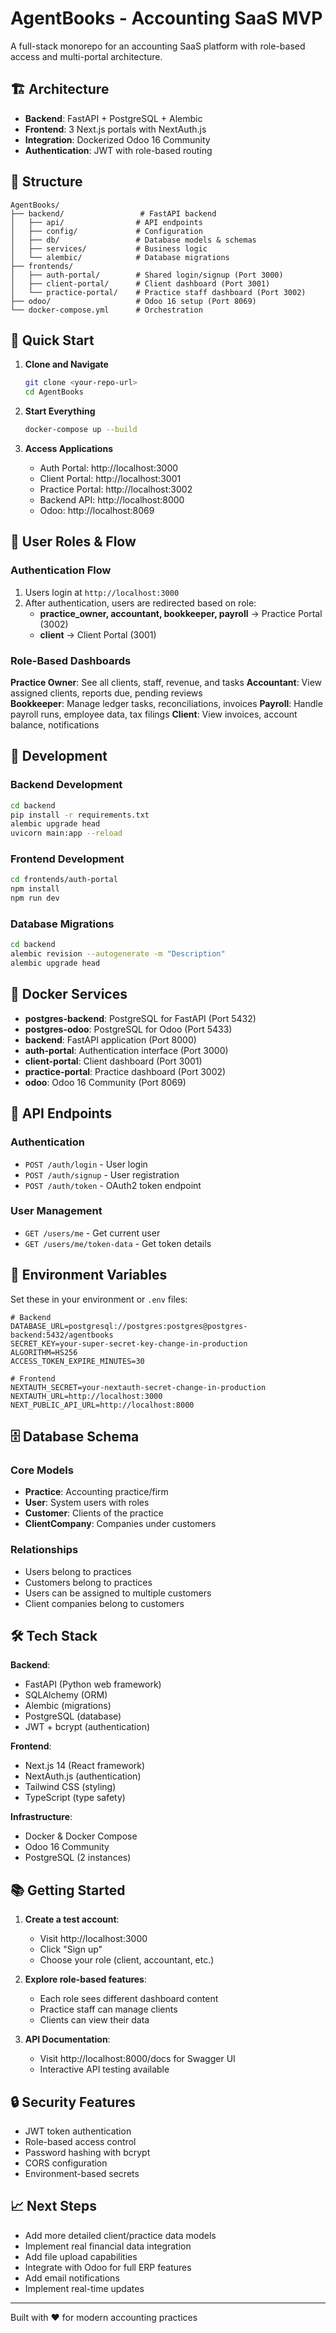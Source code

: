 # AgentBooks - Accounting SaaS MVP

A full-stack monorepo for an accounting SaaS platform with role-based access and multi-portal architecture.

## 🏗️ Architecture

- **Backend**: FastAPI + PostgreSQL + Alembic
- **Frontend**: 3 Next.js portals with NextAuth.js
- **Integration**: Dockerized Odoo 16 Community
- **Authentication**: JWT with role-based routing

## 📁 Structure

```
AgentBooks/
├── backend/                 # FastAPI backend
│   ├── api/                # API endpoints
│   ├── config/             # Configuration
│   ├── db/                 # Database models & schemas
│   ├── services/           # Business logic
│   └── alembic/            # Database migrations
├── frontends/
│   ├── auth-portal/        # Shared login/signup (Port 3000)
│   ├── client-portal/      # Client dashboard (Port 3001)
│   └── practice-portal/    # Practice staff dashboard (Port 3002)
├── odoo/                   # Odoo 16 setup (Port 8069)
└── docker-compose.yml      # Orchestration
```

## 🚀 Quick Start

1. **Clone and Navigate**
   ```bash
   git clone <your-repo-url>
   cd AgentBooks
   ```

2. **Start Everything**
   ```bash
   docker-compose up --build
   ```

3. **Access Applications**
   - Auth Portal: http://localhost:3000
   - Client Portal: http://localhost:3001  
   - Practice Portal: http://localhost:3002
   - Backend API: http://localhost:8000
   - Odoo: http://localhost:8069

## 🔐 User Roles & Flow

### Authentication Flow
1. Users login at `http://localhost:3000`
2. After authentication, users are redirected based on role:
   - **practice_owner, accountant, bookkeeper, payroll** → Practice Portal (3002)
   - **client** → Client Portal (3001)

### Role-Based Dashboards

**Practice Owner**: See all clients, staff, revenue, and tasks
**Accountant**: View assigned clients, reports due, pending reviews  
**Bookkeeper**: Manage ledger tasks, reconciliations, invoices
**Payroll**: Handle payroll runs, employee data, tax filings
**Client**: View invoices, account balance, notifications

## 🔧 Development

### Backend Development
```bash
cd backend
pip install -r requirements.txt
alembic upgrade head
uvicorn main:app --reload
```

### Frontend Development
```bash
cd frontends/auth-portal
npm install
npm run dev
```

### Database Migrations
```bash
cd backend
alembic revision --autogenerate -m "Description"
alembic upgrade head
```

## 🐳 Docker Services

- **postgres-backend**: PostgreSQL for FastAPI (Port 5432)
- **postgres-odoo**: PostgreSQL for Odoo (Port 5433)
- **backend**: FastAPI application (Port 8000)
- **auth-portal**: Authentication interface (Port 3000)
- **client-portal**: Client dashboard (Port 3001)
- **practice-portal**: Practice dashboard (Port 3002)
- **odoo**: Odoo 16 Community (Port 8069)

## 📝 API Endpoints

### Authentication
- `POST /auth/login` - User login
- `POST /auth/signup` - User registration
- `POST /auth/token` - OAuth2 token endpoint

### User Management
- `GET /users/me` - Get current user
- `GET /users/me/token-data` - Get token details

## 🔑 Environment Variables

Set these in your environment or `.env` files:

```env
# Backend
DATABASE_URL=postgresql://postgres:postgres@postgres-backend:5432/agentbooks
SECRET_KEY=your-super-secret-key-change-in-production
ALGORITHM=HS256
ACCESS_TOKEN_EXPIRE_MINUTES=30

# Frontend
NEXTAUTH_SECRET=your-nextauth-secret-change-in-production
NEXTAUTH_URL=http://localhost:3000
NEXT_PUBLIC_API_URL=http://localhost:8000
```

## 🗄️ Database Schema

### Core Models
- **Practice**: Accounting practice/firm
- **User**: System users with roles
- **Customer**: Clients of the practice
- **ClientCompany**: Companies under customers

### Relationships
- Users belong to practices
- Customers belong to practices  
- Users can be assigned to multiple customers
- Client companies belong to customers

## 🛠️ Tech Stack

**Backend**:
- FastAPI (Python web framework)
- SQLAlchemy (ORM)
- Alembic (migrations)
- PostgreSQL (database)
- JWT + bcrypt (authentication)

**Frontend**:
- Next.js 14 (React framework)
- NextAuth.js (authentication)
- Tailwind CSS (styling)
- TypeScript (type safety)

**Infrastructure**:
- Docker & Docker Compose
- Odoo 16 Community
- PostgreSQL (2 instances)

## 📚 Getting Started

1. **Create a test account**:
   - Visit http://localhost:3000
   - Click "Sign up"
   - Choose your role (client, accountant, etc.)

2. **Explore role-based features**:
   - Each role sees different dashboard content
   - Practice staff can manage clients
   - Clients can view their data

3. **API Documentation**:
   - Visit http://localhost:8000/docs for Swagger UI
   - Interactive API testing available

## 🔒 Security Features

- JWT token authentication
- Role-based access control
- Password hashing with bcrypt
- CORS configuration
- Environment-based secrets

## 📈 Next Steps

- Add more detailed client/practice data models
- Implement real financial data integration
- Add file upload capabilities
- Integrate with Odoo for full ERP features
- Add email notifications
- Implement real-time updates

---

Built with ❤️ for modern accounting practices 